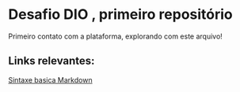 # Desafio DIO , primeiro repositório
Primeiro contato com a plataforma, explorando com este arquivo!

## Links relevantes: 
[Sintaxe basica Markdown](https://www.markdownguide.org/)
